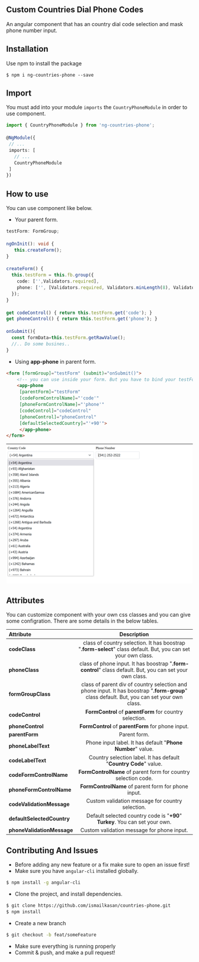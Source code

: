 
## Custom Countries Dial Phone Codes

An angular component that has an country dial code selection and mask phone number input.

## Installation

Use npm to install the package

  ```terminal
  $ npm i ng-countries-phone --save 
  ```

## Import

You must add into your module `imports` the `CountryPhoneModule` in order to use component.

  ```typescript
import { CountryPhoneModule } from 'ng-countries-phone';
  
  @NgModule({
   // ...
   imports: [
     // ...
     CountryPhoneModule
   ]
  })
  ```

## How to use
You can use component like below. 

* Your parent form.

```ts
testForm: FormGroup;

ngOnInit(): void {
   this.createForm();
}

createForm() {
  this.testForm = this.fb.group({
    code: ['',Validators.required],
    phone: ['', [Validators.required, Validators.minLength(8), Validators.maxLength(40)]],
  });
}

get codeControl() { return this.testForm.get('code'); }
get phoneControl() { return this.testForm.get('phone'); }

onSubmit(){
  const formData=this.testForm.getRawValue();
  //.. Do some busines..
}
```
* Using **app-phone** in parent form.
```html
<form [formGroup]="testForm" (submit)="onSubmit()">
    <!-- you can use inside your form. But you have to bind your testForm with parentForm attribute-->
    <app-phone
     [parentForm]="testForm" 
     [codeFormControlName]="'code'" 
     [phoneFormControlName]="'phone'"
     [codeControl]="codeControl"
     [phoneControl]="phoneControl"
     [defaultSelectedCountry]="'+90'">
     </app-phone>
</form>
```
![alt text](https://github.com/ismailkasan/countries-phone/blob/master/projects/ng-countries-phone/assets/countries-phone.png?raw=true)
## Attributes

You can customize component with your own css classes and you can give some configration. There are some details in the below tables.

| Attribute                  |    Description   |
| :---                       |    :----:        |
| **codeClass**              | class of country selection. It has boostrap "**.form-select**" class default. But, you can set your own class.|
| **phoneClass**             | class of phone input. It has boostrap "**.form-control**" class default. But, you can set your own class.|
| **formGroupClass**         | class of parent div of country selection and phone input. It has boostrap "**.form-group**" class default. But, you can set your own class.|
| **codeControl**            | **FormControl** of **parentForm** for country selection.|
| **phoneControl**           | **FormControl** of **parentForm** for phone input.|
| **parentForm**             | Parent form.|
| **phoneLabelText**         | Phone input label. It has default "**Phone Number**" value.|
| **codeLabelText**          | Country selection label. It has default "**Country Code**" value.|
| **codeFormControlName**    | **FormControlName** of parent form for country selection code.|
| **phoneFormControlName**   | **FormControlName** of parent form for phone input.|
| **codeValidationMessage**  | Custom validation message for country selection.|
| **defaultSelectedCountry** | Default selected country code is "**+90**" **Turkey**. You can set your own.|
| **phoneValidationMessage** | Custom validation message for phone input.|

## Contributing And Issues

* Before adding any new feature or a fix make sure to open an issue first!
* Make sure you have `angular-cli` installed globally.

```bash
$ npm install -g angular-cli
```

* Clone the project, and install dependencies.

```bash
$ git clone https://github.com/ismailkasan/countries-phone.git
$ npm install
```

* Create a new branch

```bash
$ git checkout -b feat/someFeature
```

 * Make sure everything is running properly
 * Commit & push, and make a pull request!
